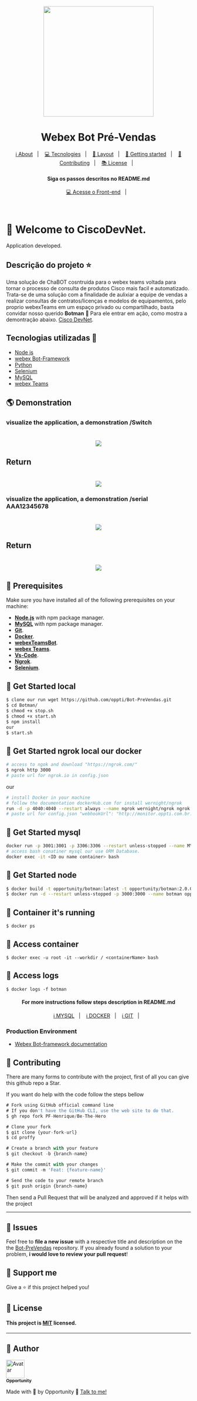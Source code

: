<h1 align="center">
    <img src="https://github.com/oppti/Botman/blob/master/.Docs/assets/robot-microsoft.png" width= "300px;" height= "300px;" />
</h1>

<h1 align='center'>Webex Bot Pré-Vendas</h1>

<p align="center">
  <a href="#-about-project">ℹ️ About</a>&nbsp;&nbsp;&nbsp;|&nbsp;&nbsp;&nbsp;
  <a href="#-tecnologias-and-packages">💻 Tecnologies</a>&nbsp;&nbsp;&nbsp;|&nbsp;&nbsp;&nbsp;
  <a href="#-layout">🔖 Layout</a>&nbsp;&nbsp;&nbsp;|&nbsp;&nbsp;&nbsp;
  <a href="#-getting-started">🚀 Getting started</a>&nbsp;&nbsp;&nbsp;|&nbsp;&nbsp;&nbsp;
  <a href="#-Contributing">🤝 Contributing</a>&nbsp;&nbsp;&nbsp;|&nbsp;&nbsp;&nbsp;
  <a href="#-license">📚 License</a>&nbsp;&nbsp;&nbsp;|&nbsp;&nbsp;&nbsp;  
</p>

<h4 align="center">
     Siga os passos descritos no README.md
</h4>

<p align="center">
  <a href="https://github.com/oppti/Botman">💻 Acesse o Front-end</a>&nbsp;&nbsp;&nbsp;|&nbsp;&nbsp;&nbsp;
</p>
<br>

# 🚀 Welcome to CiscoDevNet.

Application developed.

## Descrição do projeto :star:

Uma solução de ChaBOT cosntruida para o webex teams voltada para tornar o processo de consulta de produtos Cisco mais facil e automatizado.
Trata-se de uma solução com a finalidade de aulixiar a equipe de vendas a realizar consultas de contratos/licenças e modelos de equipamentos, pelo proprio webexTeams em um espaço privado ou compartilhado, basta convidar nosso querido **Botman** 🦇 Para ele entrar em ação, como mostra a demontração abaixo. [Cisco DevNet](https://developer.cisco.com/).

## Tecnologias utilizadas 🚀

<ul>
    <li><a href="https://nodejs.org/en/" target="_blank">Node js</a></li>
    <li><a href="#" target="_blank">webex Bot-Framework</a></li>
    <li><a href="#" target="_blank">Python</a></li>
    <li><a href="#" target="_blank">Selenium</a></li>
    <li><a href="#" target="_blank">MySQL</a></li>
    <li><a href="#" target="_blank">webex Teams</a></li>
</ul>

## 🌎 Demonstration
### visualize the application, a demonstration **/Switch**

<h1 align="center">
    <img src="https://github.com/oppti/Botman/blob/master/.Docs/assets/Screenshot%202020-11-19%20150226.png" />
</h1>

## Return

<h1 align="center">
    <img src="https://github.com/oppti/Botman/blob/master/.Docs/assets/Screenshot%202020-11-19%20150404.png" />
</h1>

### visualize the application, a demonstration **/serial AAA12345678**

<h1 align="center">
    <img src="https://github.com/oppti/Botman/blob/master/.Docs/assets/Screenshot%202020-11-19%20150044.png" />
</h1>

## Return

<h1 align="center">
    <img src="https://github.com/oppti/Botman/blob/master/.Docs/assets/Screenshot%202020-11-19%20150123.png" />
</h1>

## 🧰 Prerequisites
Make sure you have installed all of the following prerequisites on your machine:

* **[Node.js](https://nodejs.org/en/download/)** with npm package manager.
* **[MySQL](https://nodejs.org/en/download/)** with npm package manager.
* **[Git](https://git-scm.com/downloads)**.
* **[Docker](https://www.docker.com/)**.
* **[webexTeamsBot](https://pypi.org/project/webexteamsbot/)**.
* **[webex Teams](https://teams.webex.com/)**.
* **[Vs-Code](https://code.visualstudio.com/download)**.
* **[Ngrok](https://ngrok.com/download)**.
* **[Selenium](https://medium.com/ananoterminal/install-selenium-on-windows-f4b6bc6747e4)**.


## 🔧 Get Started local
```sh
$ clone our run wget https://github.com/oppti/Bot-PreVendas.git
$ cd Botman/
$ chmod +x stop.sh
$ chmod +x start.sh
$ npm install
our
$ start.sh
```

## 🔧 Get Started ngrok local our docker
```sh
# access to ngok and download "https://ngrok.com/"
$ ngrok http 3000
# paste url for ngrok.io in config.json
```
our 

```sh
# install Docker in your machine
# follow the documentation dockerHub.com for install wernight/ngrok
run -d -p 4040:4040 --restart always --name ngrok wernight/ngrok ngrok http 192.168.0.72:8081
# paste url for config.json "webhookUrl": "http://monitor.oppti.com.br:3000",

```
## 🔧 Get Started mysql
```sh
docker run -p 3001:3001 -p 3306:3306 --restart unless-stopped --name MYSQL-BOT -e MYSQL_ROOT_PASSWORD=root -d mysql:5.7
# access bash conatiner mysql our use ORM Database.
docker exec -it <ID ou name container> bash
```

## 🔧 Get Started node
```sh
$ docker build -t opportunity/botman:latest -t opportunity/botman:2.0.0 .
$ docker run -d --restart unless-stopped -p 3000:3000 --name botman opportunity/botman
```

## 🔧 Container it's running
```
$ docker ps
```

## 🔧 Access container
```
$ docker exec -u root -it --workdir / <containerName> bash
```

## 🔧 Access logs
```
$ docker logs -f botman
```

<h4 align="center">
     For more instructions follow steps description in README.md
</h4>

<p align="center">
  <a href="https://github.com/oppti/Bot-PreVendas/blob/master/.Docs/Comandos.MySQL.md">ℹ️ MYSQL</a>&nbsp;&nbsp;&nbsp;|&nbsp;&nbsp;&nbsp;
  <a href="https://github.com/oppti/Bot-PreVendas/blob/master/.Docs/Comandos.docker.md">ℹ️ DOCKER</a>&nbsp;&nbsp;&nbsp;|&nbsp;&nbsp;&nbsp;
  <a href="https://github.com/oppti/Bot-PreVendas/blob/master/.Docs/Comandos.git.md">ℹ️ GIT</a>&nbsp;&nbsp;&nbsp;|&nbsp;&nbsp;&nbsp;
</p>

### Production Environment
* [Webex Bot-framework documentation](https://github.com/WebexSamples/webex-node-bot-framework)

## 🤝 Contributing
There are many forms to contribute with the project, first of all you can give this github repo a Star.

If you want do help with the code follow the steps bellow

```ts
# Fork using GitHub official command line
# If you don't have the GitHub CLI, use the web site to do that.
$ gh repo fork PF-Henrique/Be-The-Hero

# Clone your fork
$ git clone {your-fork-url}
$ cd proffy

# Create a branch with your feature
$ git checkout -b {branch-name}

# Make the commit with your changes
$ git commit -m 'Feat: {feature-name}'

# Send the code to your remote branch
$ git push origin {branch-name}
```

Then send a Pull Request that will be analyzed and approved if it helps with the project

---
## 🐛 Issues

Feel free to **file a new issue** with a respective title and description on the the [Bot-PreVendas](https://github.com/oppti/Bot-PreVendas/issues) repository. If you already found a solution to your problem, **i would love to review your pull request**!


## 💓 Support me
Give a ⭐️ if this project helped you!

## 📝 License
#### This project is [MIT](LICENSE) licensed. 
---

## 👤 Author

<a href="https://github.com/oppti">
  <img src="https://avatars2.githubusercontent.com/u/56740481?s=400&u=cea6412011266f7809f4958cb369536956490a67&v=4" width= "50px;" height= "50px;" alt="Avatar"/>
  <br />
 <sub>
  <b>
    Opportunity
  </b>
</sub>
</a> 
<a href="<a href="https://github.com/oppt/" title="Opportunity"></a>

<br />

Made with 💙 by Opportunity 👋 [Talk to me!](https://www.linkedin.com/in/opportunity-tecnologia-6735a6167/)
